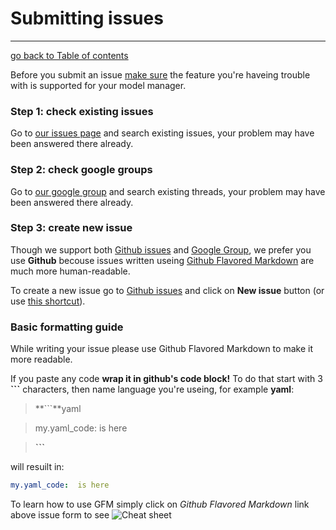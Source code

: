 # Submitting issues
---------------------------------------

[go back to Table of contents][back-to-index]

[back-to-index]: https://github.com/symfony2admingenerator/AdmingeneratorGeneratorBundle/blob/master/Resources/doc/documentation.md#2-support-and-contribution

Before you submit an issue [make sure][docs-features] the feature you're haveing 
trouble with is supported for your model manager.

[docs-features]: https://github.com/symfony2admingenerator/AdmingeneratorGeneratorBundle/blob/master/Resources/doc/documentation.md#3-features

### Step 1: check existing issues

Go to [our issues page][docs-issues] and search existing issues, your problem may have been answered there already.

[docs-issues]: https://github.com/symfony2admingenerator/AdmingeneratorGeneratorBundle/issues

### Step 2: check google groups

Go to [our google group][docs-google] and search existing threads, your problem may have been answered there already.

[docs-google]: http://groups.google.com/group/symfony2admingenerator/topics

### Step 3: create new issue

Though we support both [Github issues][docs-issues] and [Google Group][docs-google], we prefer you use **Github** becouse issues written useing [Github Flavored Markdown][docs-markdown] are much more human-readable.

To create a new issue go to [Github issues][docs-issues] and click on **New issue** button (or use [this shortcut][docs-new-issue]).

[docs-markdown]: http://github.github.com/github-flavored-markdown/
[docs-new-issue]: https://github.com/symfony2admingenerator/AdmingeneratorGeneratorBundle/issues/new

### Basic formatting guide

While writing your issue please use Github Flavored Markdown to make it more readable. 

If you paste any code **wrap it in github's code block!** To do that start with 3 **```** characters, then name language you're useing, for example **yaml**:

> **```**yaml

> my.yaml_code:  is here

> **```**

will resuilt in:
```yaml
my.yaml_code:  is here
```

To learn how to use GFM simply click on *Github Flavored Markdown* link above issue form to see ![Cheat sheet](https://raw.github.com/symfony2admingenerator/AdmingeneratorGeneratorBundle/master/Resources/doc/support/gfm-cheat-sheet.png)

[doc-gfm-image]: https://raw.github.com/symfony2admingenerator/AdmingeneratorGeneratorBundle/master/Resources/doc/support/gfm-cheat-sheet.png